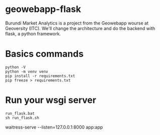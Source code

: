 # geowebapp-flask
Burundi Market Analytics is a project from the Geowebapp wourse at Geoversity (ITC). We'll change the architecture and do the backend with flask, a python framework.

# Basics commands
```
python -V
python -m venv venv
pip install -r requirements.txt
pip freeze > requirements.txt
```

# Run your wsgi server
```
run_flask.bat
sh run_flask.sh
```

waitress-serve --listen=127.0.0.1:8000 app:app
